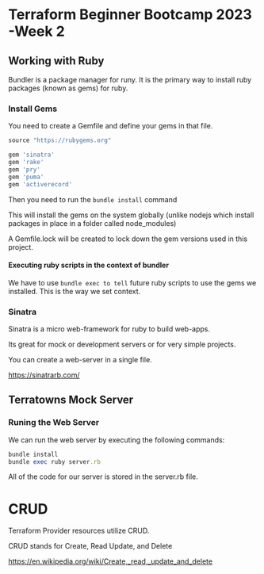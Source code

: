 # Terraform Beginner Bootcamp 2023 -Week 2

## Working with Ruby

Bundler is a package manager for runy. It is the primary way to install ruby packages (known as gems) for ruby.

### Install Gems

You need to create a Gemfile and define your gems in that file.

```rb
source "https://rubygems.org"

gem 'sinatra'
gem 'rake'
gem 'pry'
gem 'puma'
gem 'activerecord'
```

Then you need to run the `bundle install` command

This will install the gems on the system globally (unlike nodejs which install packages in place in a folder called node_modules)

A Gemfile.lock will be created to lock down the gem versions used in this project.

#### Executing ruby scripts in the context of bundler

We have to use `bundle exec to tell` future ruby scripts to use the gems we installed. This is the way we set context.

### Sinatra

Sinatra is a micro web-framework for ruby to build web-apps.

Its great for mock or development servers or for very simple projects.

You can create a web-server in a single file.

https://sinatrarb.com/

## Terratowns Mock Server

### Runing the Web Server

We can run the web server by executing the following commands:

```rb
bundle install
bundle exec ruby server.rb
```

All of the code for our server is stored in the server.rb file.

# CRUD

Terraform Provider resources utilize CRUD.

CRUD stands for Create, Read Update, and Delete

https://en.wikipedia.org/wiki/Create,_read,_update_and_delete